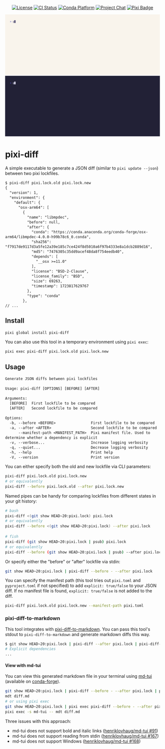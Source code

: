<div align="center">

[![License][license-badge]](LICENSE)
[![CI Status][ci-badge]][ci]
[![Conda Platform][conda-badge]][conda-url]
[![Project Chat][chat-badge]][chat-url]
[![Pixi Badge][pixi-badge]][pixi-url]

[license-badge]: https://img.shields.io/github/license/pavelzw/pixi-diff?style=flat-square
[ci-badge]: https://img.shields.io/github/actions/workflow/status/pavelzw/pixi-diff/ci.yml?style=flat-square&branch=main
[ci]: https://github.com/pavelzw/pixi-diff/actions/
[conda-badge]: https://img.shields.io/conda/vn/conda-forge/pixi-diff?style=flat-square
[conda-url]: https://prefix.dev/channels/conda-forge/packages/pixi-diff
[chat-badge]: https://img.shields.io/discord/1082332781146800168.svg?label=&logo=discord&logoColor=ffffff&color=7389D8&labelColor=6A7EC2&style=flat-square
[chat-url]: https://discord.gg/kKV8ZxyzY4
[pixi-badge]: https://img.shields.io/endpoint?url=https://raw.githubusercontent.com/prefix-dev/pixi/main/assets/badge/v0.json&style=flat-square
[pixi-url]: https://pixi.sh

</div>

![pixi-diff demo](.github/assets/demo/demo-light.gif#gh-light-mode-only)
![pixi-diff demo](.github/assets/demo/demo-dark.gif#gh-dark-mode-only)

# pixi-diff

A simple executable to generate a JSON diff (similar to `pixi update --json`) between two pixi lockfiles.

```text
$ pixi-diff pixi.lock.old pixi.lock.new
{
  "version": 1,
  "environment": {
    "default": {
      "osx-arm64": [
        {
          "name": "libmpdec",
          "before": null,
          "after": {
            "conda": "https://conda.anaconda.org/conda-forge/osx-arm64/libmpdec-4.0.0-h99b78c6_0.conda",
            "sha256": "f7917de9117d3a5fe12a39e185c7ce424f8d5010a6f97b4333e8a1dcb2889d16",
            "md5": "7476305c35dd9acef48da8f754eedb40",
            "depends": [
              "__osx >=11.0"
            ],
            "license": "BSD-2-Clause",
            "license_family": "BSD",
            "size": 69263,
            "timestamp": 1723817629767
          },
          "type": "conda"
        },
// ...
```

## Install

```bash
pixi global install pixi-diff
```

You can also use this tool in a temporary environment using `pixi exec`:

```bash
pixi exec pixi-diff pixi.lock.old pixi.lock.new
```

## Usage

```text
Generate JSON diffs between pixi lockfiles

Usage: pixi-diff [OPTIONS] [BEFORE] [AFTER]

Arguments:
  [BEFORE]  First lockfile to be compared
  [AFTER]   Second lockfile to be compared

Options:
  -b, --before <BEFORE>                First lockfile to be compared
  -a, --after <AFTER>                  Second lockfile to be compared
      --manifest-path <MANIFEST_PATH>  Pixi manifest file. Used to determine whether a dependency is explicit
  -v, --verbose...                     Increase logging verbosity
  -q, --quiet...                       Decrease logging verbosity
  -h, --help                           Print help
  -V, --version                        Print version
```

You can either specify both the old and new lockfile via CLI parameters:

```bash
pixi-diff pixi.lock.old pixi.lock.new
# or equivalently
pixi-diff --before pixi.lock.old --after pixi.lock.new
```

Named pipes can be handy for comparing lockfiles from different states in your git history:

```bash
# bash
pixi-diff <(git show HEAD~20:pixi.lock) pixi.lock
# or equivalently
pixi-diff --before <(git show HEAD~20:pixi.lock) --after pixi.lock

# fish
pixi-diff (git show HEAD~20:pixi.lock | psub) pixi.lock
# or equivalently
pixi-diff --before (git show HEAD~20:pixi.lock | psub) --after pixi.lock
```

Or specify either the "before" or "after" lockfile via stdin:

```bash
git show HEAD~20:pixi.lock | pixi-diff --before - --after pixi.lock
```

You can specify the manifest path (this tool tries out `pixi.toml` and `pyproject.toml` if not specified) to add `explicit: true/false` to your JSON diff.
If no manifest file is found, `explicit: true/false` is not added to the diff.

```bash
pixi-diff pixi.lock.old pixi.lock.new --manifest-path pixi.toml
```

### pixi-diff-to-markdown

This tool integrates with [pixi-diff-to-markdown](https://github.com/pavelzw/pixi-diff-to-markdown).
You can pass this tool's stdout to `pixi-diff-to-markdown` and generate markdown diffs this way.

```bash
$ git show HEAD~20:pixi.lock | pixi-diff --after pixi.lock | pixi-diff-to-markdown
# Explicit dependencies
...
```

#### View with md-tui

You can view this generated markdown file in your terminal using [md-tui](https://github.com/henriklovhaug/md-tui) (available on [conda-forge](https://prefix.dev/channels/conda-forge/packages/md-tui)).

```bash
git show HEAD~20:pixi.lock | pixi-diff --before - --after pixi.lock | pixi-diff-to-markdown > diff.md
mdt diff.md
# or using pixi exec
git show HEAD~20:pixi.lock | pixi exec pixi-diff --before - --after pixi.lock | pixi exec pixi-diff-to-markdown > diff.md
pixi exec -s md-tui -- mdt diff.md
```

Three issues with this approach:

- md-tui does not support bold and italic links ([henriklovhaug/md-tui #91](https://github.com/henriklovhaug/md-tui/issues/91))
- md-tui does not support reading from stdin ([henriklovhaug/md-tui #167](https://github.com/henriklovhaug/md-tui/issues/167))
- md-tui does not support Windows ([henriklovhaug/md-tui #168](https://github.com/henriklovhaug/md-tui/issues/168))
